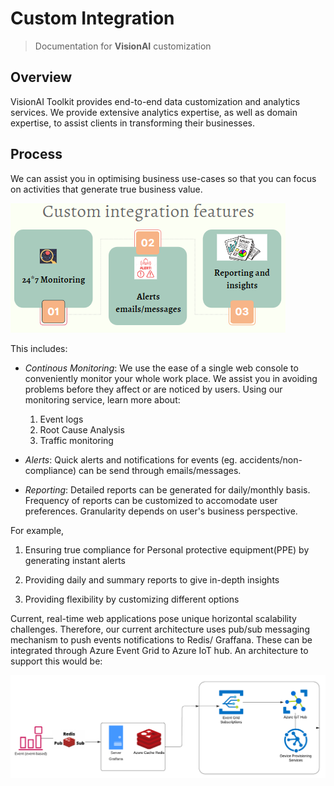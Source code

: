 # Custom Integration

> Documentation for **VisionAI** customization

## Overview

VisionAI Toolkit provides end-to-end data customization and analytics services. We provide extensive analytics expertise, as well as domain expertise, to assist clients in transforming their businesses.

## Process

We can assist you in optimising business use-cases so that you can focus on activities that generate true business value. 

![custom integration features](https://github.com/visionify/visionai-images/raw/main/visionai-images/custom-features.PNG) 

This includes:

- *Continous Monitoring*:
We use the ease of a single web console to conveniently monitor your whole work place. We assist you in avoiding problems before they affect or are noticed by users. Using our monitoring service, learn more about:

    1. Event logs
    2. Root Cause Analysis
    3. Traffic monitoring

- *Alerts*:
Quick alerts and notifications for events (eg. accidents/non-compliance) can be send through emails/messages.


- *Reporting*:
Detailed reports can be generated for daily/monthly basis. Frequency of reports can be customized to accomodate user preferences.
Granularity depends on user's business perspective.

For example, 

1. Ensuring true compliance for Personal protective equipment(PPE) by generating instant alerts

2. Providing daily and summary reports to give in-depth insights

3. Providing flexibility by customizing different options 

Current, real-time web applications pose unique horizontal scalability challenges. 
Therefore, our current architecture uses pub/sub messaging mechanism to push events notifications to Redis/ Graffana. These can be integrated through Azure Event Grid to Azure IoT hub. An architecture to support this would be:

![Architecture](https://github.com/visionify/visionai-images/raw/main/visionai-images/architecture-custom.png) 







